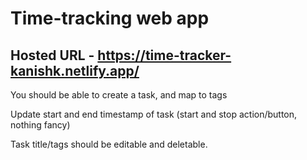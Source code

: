# Time-tracking web app

## Hosted URL - https://time-tracker-kanishk.netlify.app/

You should be able to create a task, and map to tags

Update start and end timestamp of task (start and stop action/button, nothing fancy)

Task title/tags should be editable and deletable.